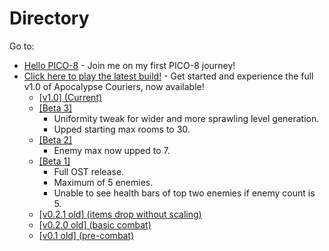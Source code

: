 # Directory

Go to:
- [Hello PICO-8](./hellopico8.md) - Join me on my first PICO-8 journey!
- [Click here to play the latest build!](./game/ac_v_1_0.html) - Get started and experience the full v1.0 of Apocalypse Couriers, now available!
   - [[v1.0] (Current)](./game/ac_v_1_0.html)
   - [[Beta 3]](./game/ac_beta_3.html)
      - Uniformity tweak for wider and more sprawling level generation.
      - Upped starting max rooms to 30.
   - [[Beta 2]](./game/ac_beta_2.html)
      - Enemy max now upped to 7.
   - [[Beta 1]](./game/ac_beta_1.html)
      - Full OST release.
      - Maximum of 5 enemies.
      - Unable to see health bars of top two enemies if enemy count is 5.
   - [[v0.2.1 old] (items drop without scaling)](./game/ac_v_0_2.html)
   - [[v0.2.0 old] (basic combat)](./game/combat_update.html)
   - [[v0.1 old] (pre-combat)](./game/apocalypse_couriers.html)